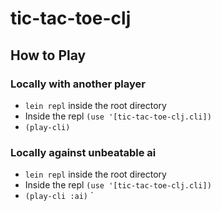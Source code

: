 # tic-tac-toe-clj

## How to Play

### Locally with another player

* `lein repl` inside the root directory
* Inside the repl `(use '[tic-tac-toe-clj.cli])`
* `(play-cli)`

### Locally against unbeatable ai

* `lein repl` inside the root directory
* Inside the repl `(use '[tic-tac-toe-clj.cli])`
* `(play-cli :ai)`
  `